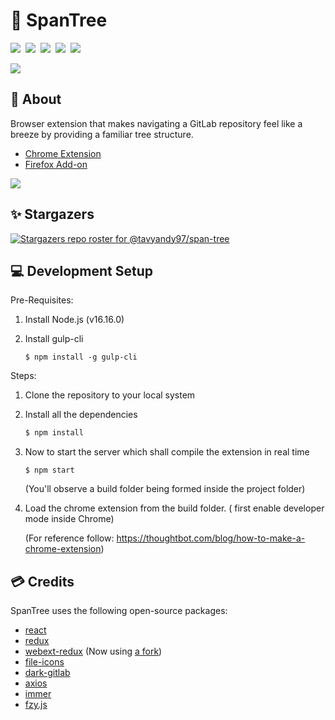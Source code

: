 # 🌳 SpanTree

[![](https://img.shields.io/github/stars/tavyandy97/span-tree?color=red&style=for-the-badge)](https://github.com/tavyandy97/span-tree)&nbsp;
[![](https://img.shields.io/chrome-web-store/users/gcjikeldobhnaglcoaejmdlmbienoocg?style=for-the-badge)](https://chrome.google.com/webstore/detail/spantree-gitlab-tree/gcjikeldobhnaglcoaejmdlmbienoocg)&nbsp;
[![](https://img.shields.io/chrome-web-store/v/gcjikeldobhnaglcoaejmdlmbienoocg?style=for-the-badge)](https://chrome.google.com/webstore/detail/spantree-gitlab-tree/gcjikeldobhnaglcoaejmdlmbienoocg)&nbsp;
[![](https://img.shields.io/amo/v/spantree-gitlab-tree?style=for-the-badge)](https://addons.mozilla.org/en-GB/firefox/addon/spantree-gitlab-tree/)&nbsp;
[![](https://img.shields.io/badge/Made%20With-React-%2340D8FC?color=dodgerblue&logo=react&style=for-the-badge)](https://reactjs.org/)

![](docs//banner.png)

## 📖 About

Browser extension that makes navigating a GitLab repository feel like a breeze by providing a familiar tree structure.<br>

- [Chrome Extension](https://chrome.google.com/webstore/detail/spantree-gitlab-tree/gcjikeldobhnaglcoaejmdlmbienoocg)<br>
- [Firefox Add-on](https://addons.mozilla.org/en-GB/firefox/addon/spantree-gitlab-tree)<br>

![](docs/demo.gif)

## ✨ Stargazers

[![Stargazers repo roster for @tavyandy97/span-tree](https://reporoster.com/stars/tavyandy97/span-tree)](https://github.com/tavyandy97/span-tree/stargazers)

## 💻 Development Setup

Pre-Requisites:

1. Install Node.js (v16.16.0)

2. Install gulp-cli

   ```
   $ npm install -g gulp-cli
   ```

Steps:

1. Clone the repository to your local system

2. Install all the dependencies

   ```bash
   $ npm install
   ```

3. Now to start the server which shall compile the extension in real time

   ```
   $ npm start
   ```

   (You'll observe a build folder being formed inside the project folder)

4. Load the chrome extension from the build folder. ( first enable developer mode inside Chrome)

   (For reference follow: https://thoughtbot.com/blog/how-to-make-a-chrome-extension)

## 💳 Credits

SpanTree uses the following open-source packages:

- [react](https://github.com/facebook/react)
- [redux](https://github.com/reduxjs/redux)
- [webext-redux](https://github.com/tshaddix/webext-redux) (Now using [a fork](https://github.com/eduardoacskimlinks/webext-redux))
- [file-icons](https://github.com/file-icons/atom)
- [dark-gitlab](https://gitlab.com/vednoc/dark-gitlab)
- [axios](https://github.com/axios/axios)
- [immer](https://github.com/immerjs/immer)
- [fzy.js](https://github.com/jhawthorn/fzy.js)
